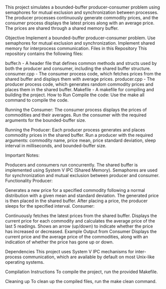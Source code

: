 This project simulates a bounded-buffer producer-consumer problem using semaphores for mutual exclusion and synchronization between processes. The producer processes continuously generate commodity prices, and the consumer process displays the latest prices along with an average price. The prices are shared through a shared memory buffer.

Objective
Implement a bounded-buffer producer-consumer problem.
Use semaphores for mutual exclusion and synchronization.
Implement shared memory for interprocess communication.
Files in this Repository
This repository contains the following files:

buffer.h - A header file that defines common methods and structs used by both the producer and consumer, including the shared buffer structure.
consumer.cpp - The consumer process code, which fetches prices from the shared buffer and displays them with average prices.
producer.cpp - The producer process code, which generates random commodity prices and places them in the shared buffer.
Makefile - A makefile for compiling and building the project.
How to Run
Compile the code: Use the make all command to compile the code.

Running the Consumer: The consumer process displays the prices of commodities and their averages. Run the consumer with the required arguments for the bounded-buffer size.

Running the Producer: Each producer process generates and places commodity prices in the shared buffer. Run a producer with the required arguments: commodity name, price mean, price standard deviation, sleep interval in milliseconds, and bounded-buffer size.

Important Notes:

Producers and consumers run concurrently.
The shared buffer is implemented using System V IPC (Shared Memory).
Semaphores are used for synchronization and mutual exclusion between producer and consumer.
Functionality
Producer:

Generates a new price for a specified commodity following a normal distribution with a given mean and standard deviation.
The generated price is then placed in the shared buffer.
After placing a price, the producer sleeps for the specified interval.
Consumer:

Continuously fetches the latest prices from the shared buffer.
Displays the current price for each commodity and calculates the average price of the last 5 readings.
Shows an arrow (up/down) to indicate whether the price has increased or decreased.
Example Output from Consumer
Displays the current price and the average price of the commodities, along with an indication of whether the price has gone up or down.

Dependencies
This project uses System V IPC mechanisms for inter-process communication, which are available by default on most Unix-like operating systems.

Compilation Instructions
To compile the project, run the provided Makefile.

Cleaning up
To clean up the compiled files, run the make clean command.
